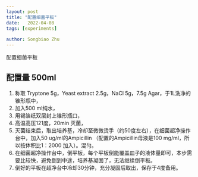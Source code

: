 ```yaml
---
layout: post
title: "配置细菌平板"
date:   2022-04-08
tags: [experiments]
 
author: Songbiao Zhu
---
```


配置细菌平板

<!-- more -->

## 配置量 500ml

1. 称取 Tryptone 5g，Yeast extract 2.5g，NaCl 5g，7.5g Agar，于1L洗净的锥形瓶中，
2. 加入500 ml纯水，
3. 用锡箔纸双层封上锥形瓶口，
4. 高温高压121度，20min 灭菌，
5. 灭菌结束后，取出培养基，冷却至微微烫手（约50度左右），在细菌超净操作台中，加入50 ug/ml的Ampicillin （配置的Ampicillin母液是100 mg/ml，所以按体积比1：2000 加入）。混匀。
6. 在细菌超净操作台中，倒平板，每个平板倒能覆盖皿子的液体量即可，本步需要比较快，避免倒到中途，培养基凝固了，无法继续倒平板。
7. 倒好的平板在超净台中冷却30分钟，充分凝固后取出，保存于4度备用。